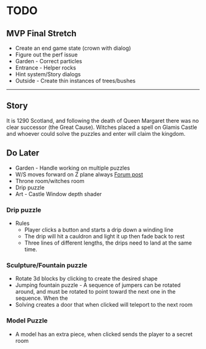 # TODO

## MVP Final Stretch
* Create an end game state (crown with dialog)
* Figure out the perf issue
* Garden - Correct particles
* Entrance - Helper rocks
* Hint system/Story dialogs
* Outside - Create thin instances of trees/bushes
---

## Story
It is 1290 Scotland, and following the death of Queen Margaret there was no clear successor (the Great Cause). Witches placed a spell on Glamis Castle and whoever could solve the puzzles and enter will claim the kingdom.

## Do Later
* Garden - Handle working on multiple puzzles
* W/S moves forward on Z plane always [Forum post](https://forum.babylonjs.com/t/universal-camera-move-on-the-xz-plane-always/43727/7)
* Throne room/witches room
* Drip puzzle
* Art - Castle Window depth shader

### Drip puzzle
* Rules
   * Player clicks a button and starts a drip down a winding line
   * The drip will hit a cauldron and light it up then fade back to rest
   * Three lines of different lengths, the drips need to land at the same time.

### Sculpture/Fountain puzzle
 * Rotate 3d blocks by clicking to create the desired shape
 * Jumping fountain puzzle - A sequence of jumpers can be rotated around, and must be rotated to point toward the next one in the sequence. When the 
 * Solving creates a door that when clicked will teleport to the next room

### Model Puzzle
 * A model has an extra piece, when clicked sends the player to a secret room
